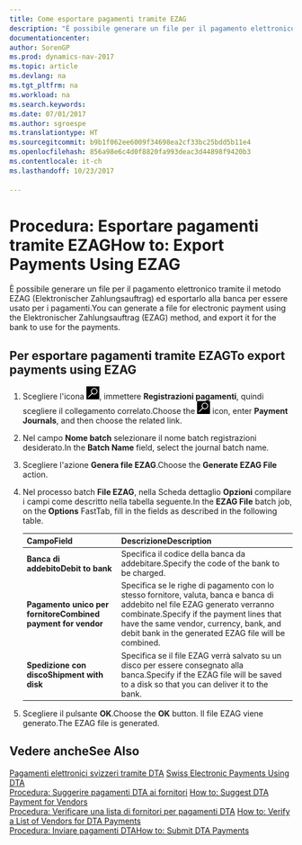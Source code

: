 ```yaml
---
title: Come esportare pagamenti tramite EZAG
description: "È possibile generare un file per il pagamento elettronico tramite il metodo EZAG (Elektronischer Zahlungsauftrag) ed esportarlo alla banca per essere usato per i pagamenti."
documentationcenter: 
author: SorenGP
ms.prod: dynamics-nav-2017
ms.topic: article
ms.devlang: na
ms.tgt_pltfrm: na
ms.workload: na
ms.search.keywords: 
ms.date: 07/01/2017
ms.author: sgroespe
ms.translationtype: HT
ms.sourcegitcommit: b9b1f062ee6009f34698ea2cf33bc25bdd5b11e4
ms.openlocfilehash: 856a98e6c4d0f8820fa993deac3d44898f9420b3
ms.contentlocale: it-ch
ms.lasthandoff: 10/23/2017

---
```

# <a name="how-to-export-payments-using-ezag"></a><span data-ttu-id="8f0a5-103">Procedura: Esportare pagamenti tramite EZAG</span><span class="sxs-lookup"><span data-stu-id="8f0a5-103">How to: Export Payments Using EZAG</span></span>
<span data-ttu-id="8f0a5-104">È possibile generare un file per il pagamento elettronico tramite il metodo EZAG (Elektronischer Zahlungsauftrag) ed esportarlo alla banca per essere usato per i pagamenti.</span><span class="sxs-lookup"><span data-stu-id="8f0a5-104">You can generate a file for electronic payment using the Elektronischer Zahlungsauftrag (EZAG) method, and export it for the bank to use for the payments.</span></span>  

## <a name="to-export-payments-using-ezag"></a><span data-ttu-id="8f0a5-105">Per esportare pagamenti tramite EZAG</span><span class="sxs-lookup"><span data-stu-id="8f0a5-105">To export payments using EZAG</span></span>  

1.  <span data-ttu-id="8f0a5-106">Scegliere l'icona ![Cerca pagina o report](../../media/ui-search/search_small.png "icona Cerca pagina o report"), immettere **Registrazioni pagamenti**, quindi scegliere il collegamento correlato.</span><span class="sxs-lookup"><span data-stu-id="8f0a5-106">Choose the ![Search for Page or Report](../../media/ui-search/search_small.png "Search for Page or Report icon") icon, enter **Payment Journals**, and then choose the related link.</span></span>  
2.  <span data-ttu-id="8f0a5-107">Nel campo **Nome batch** selezionare il nome batch registrazioni desiderato.</span><span class="sxs-lookup"><span data-stu-id="8f0a5-107">In the **Batch Name** field, select the journal batch name.</span></span>  
3.  <span data-ttu-id="8f0a5-108">Scegliere l'azione **Genera file EZAG**.</span><span class="sxs-lookup"><span data-stu-id="8f0a5-108">Choose the **Generate EZAG File** action.</span></span>  
4.  <span data-ttu-id="8f0a5-109">Nel processo batch **File EZAG**, nella Scheda dettaglio **Opzioni** compilare i campi come descritto nella tabella seguente.</span><span class="sxs-lookup"><span data-stu-id="8f0a5-109">In the **EZAG File** batch job, on the **Options** FastTab, fill in the fields as described in the following table.</span></span>  

    |<span data-ttu-id="8f0a5-110">Campo</span><span class="sxs-lookup"><span data-stu-id="8f0a5-110">Field</span></span>|<span data-ttu-id="8f0a5-111">Descrizione</span><span class="sxs-lookup"><span data-stu-id="8f0a5-111">Description</span></span>|  
    |---------------------------------|---------------------------------------|  
    |<span data-ttu-id="8f0a5-112">**Banca di addebito**</span><span class="sxs-lookup"><span data-stu-id="8f0a5-112">**Debit to bank**</span></span>|<span data-ttu-id="8f0a5-113">Specifica il codice della banca da addebitare.</span><span class="sxs-lookup"><span data-stu-id="8f0a5-113">Specify the code of the bank to be charged.</span></span>|  
    |<span data-ttu-id="8f0a5-114">**Pagamento unico per fornitore**</span><span class="sxs-lookup"><span data-stu-id="8f0a5-114">**Combined payment for vendor**</span></span>|<span data-ttu-id="8f0a5-115">Specifica se le righe di pagamento con lo stesso fornitore, valuta, banca e banca di addebito nel file EZAG generato verranno combinate.</span><span class="sxs-lookup"><span data-stu-id="8f0a5-115">Specify if the payment lines that have the same vendor, currency, bank, and debit bank in the generated EZAG file will be combined.</span></span>|  
    |<span data-ttu-id="8f0a5-116">**Spedizione con disco**</span><span class="sxs-lookup"><span data-stu-id="8f0a5-116">**Shipment with disk**</span></span>|<span data-ttu-id="8f0a5-117">Specifica se il file EZAG verrà salvato su un disco per essere consegnato alla banca.</span><span class="sxs-lookup"><span data-stu-id="8f0a5-117">Specify if the EZAG file will be saved to a disk so that you can deliver it to the bank.</span></span>|  

5.  <span data-ttu-id="8f0a5-118">Scegliere il pulsante **OK**.</span><span class="sxs-lookup"><span data-stu-id="8f0a5-118">Choose the **OK** button.</span></span> <span data-ttu-id="8f0a5-119">Il file EZAG viene generato.</span><span class="sxs-lookup"><span data-stu-id="8f0a5-119">The EZAG file is generated.</span></span>  

## <a name="see-also"></a><span data-ttu-id="8f0a5-120">Vedere anche</span><span class="sxs-lookup"><span data-stu-id="8f0a5-120">See Also</span></span>  
 <span data-ttu-id="8f0a5-121">[Pagamenti elettronici svizzeri tramite DTA](swiss-electronic-payments-using-dta.md) </span><span class="sxs-lookup"><span data-stu-id="8f0a5-121">[Swiss Electronic Payments Using DTA](swiss-electronic-payments-using-dta.md) </span></span>  
 <span data-ttu-id="8f0a5-122">[Procedura: Suggerire pagamenti DTA ai fornitori](how-to-suggest-dta-payment-for-vendors.md) </span><span class="sxs-lookup"><span data-stu-id="8f0a5-122">[How to: Suggest DTA Payment for Vendors](how-to-suggest-dta-payment-for-vendors.md) </span></span>  
 <span data-ttu-id="8f0a5-123">[Procedura: Verificare una lista di fornitori per pagamenti DTA](how-to-verify-a-list-of-vendors-for-dta-payments.md) </span><span class="sxs-lookup"><span data-stu-id="8f0a5-123">[How to: Verify a List of Vendors for DTA Payments](how-to-verify-a-list-of-vendors-for-dta-payments.md) </span></span>  
 [<span data-ttu-id="8f0a5-124">Procedura: Inviare pagamenti DTA</span><span class="sxs-lookup"><span data-stu-id="8f0a5-124">How to: Submit DTA Payments</span></span>](how-to-submit-dta-payments.md) 

